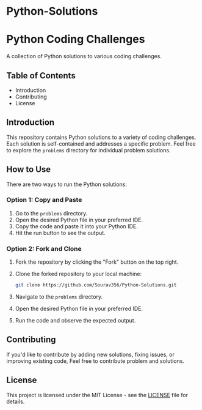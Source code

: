 # Python-Solutions

# Python Coding Challenges

A collection of Python solutions to various coding challenges.

## Table of Contents

- Introduction
- Contributing
- License

## Introduction

This repository contains Python solutions to a variety of coding challenges. Each solution is self-contained and addresses a specific problem.
Feel free to explore the `problems` directory for individual problem solutions.

## How to Use


There are two ways to run the Python solutions:


### Option 1: Copy and Paste


1. Go to the `problems` directory.
2. Open the desired Python file in your preferred IDE.
3. Copy the code and paste it into your Python IDE.
4. Hit the run button to see the output.

### Option 2: Fork and Clone


1. Fork the repository by clicking the "Fork" button on the top right.
2. Clone the forked repository to your local machine:
   

    ```bash
    git clone https://github.com/Sourav356/Python-Solutions.git

    ```


4. Navigate to the `problems` directory.
5. Open the desired Python file in your preferred IDE.
6. Run the code and observe the expected output.



## Contributing

If you'd like to contribute by adding new solutions, fixing issues, or improving existing code, Feel free to contribute problem and solutions.

## License

This project is licensed under the MIT License - see the [LICENSE](LICENSE) file for details.

